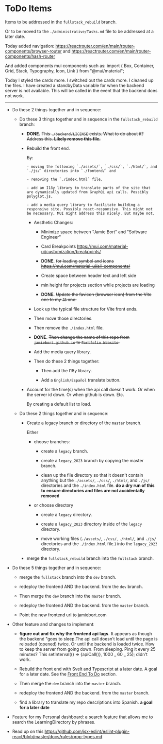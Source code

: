 # ToDo Items

Items to be addressed in the `fullstack_rebuild` branch.

Or to be moved to the `./administrative/Tasks.md` file to be addressed at a later date.

Today added navigation:
https://reactrouter.com/en/main/router-components/browser-router
and
https://reactrouter.com/en/main/router-components/hash-router

And added components mui components such as:
import { Box, Container, Grid, Stack, Typography, Icon, Link } from "@mui/material";

Today I styled the cards more.
I switched out the cards more.
I cleaned up the files.
I have created a standbyData variable for when the backend server is not available. This will be called in the event that the backend does not work.

---

- Do these 2 things together and in sequence:

  - Do these 3 things together and in sequence in the `fullstack_rebuild` branch:

    - **DONE.** ~~This `./backend/LICENSE` exists. What to do about it? Address this. **Likely remove this file.**~~

    - Rebuild the front end.

      By:

          - moving the following `./assets/`, `./css/`, `./html/`, and `./js/` directories into `./fontend/` and

          - removing the `./index.html` file.

          - add an I18y library to translate parts of the site that are dynamically updated from GraphQL api calls. Possibly polyglot.js.

          - add a media query library to facilitate building a responsive site. Possibly react-responsive. This might not be necessary. MUI might address this nicely. But maybe not.

      - Aesthetic Changes:

        - Minimize space between "Jamie Bort" and "Software Engineer"

        - Card Breakpoints https://mui.com/material-ui/customization/breakpoints/

        - **DONE.** ~~for loading symbol and icons https://mui.com/material-ui/all-components/~~

        - Create space between header text and left side

        - min height for projects section while projects are loading

        - **DONE.** ~~Update the favicon (browser icon) from the Vite one to my `JB` one.~~

      - Look up the typical file structure for Vite front ends.

      - Then move those directories.

      - Then remove the `./index.html` file.

      - **DONE.** ~~Then change the name of this repo from `jamiebort.github.io` to `Portfolio Website`.~~

      - Add the media query library.

      - Then do these 2 things together:

        - Then add the I18y library.

        - Add a `English/Español` translate button.

    - Account for the time(s) when the api call doesn't work. Or when the server id down. Or when github is down. Etc.

      By creating a default list to load.

  - Do these 2 things together and in sequence:

    - Create a legacy branch or directory of the `master` branch.

      Either

      - choose branches:

        - create a `legacy` branch.

        - create a `legacy_2023` branch by copying the master branch.

        - clean up the file directory so that it doesn't contain anything but the `./assets/`, `./css/`, `./html/`, and `./js/` directories and the `./index.html` file. **do a dry run of this to ensure directories and files are not accidentally removed**

      - or choose directory

        - create a `legacy` directory.

        - create a `legacy_2023` directory inside of the `legacy` directory.

        - move working files (`./assets/`, `./css/`, `./html/`, and `./js/` directories and the `./index.html` file.) into the `legacy_2023` directory.

    - merge the `fullstack_rebuild` branch into the `fullstack` branch.

- Do these 5 things together and in sequence:

  - merge the `fullstack` branch into the `dev` branch.

  - redeploy the frontend AND the backend. from the `dev` branch.

  - Then merge the `dev` branch into the `master` branch.

  - redeploy the frontend AND the backend. from the `master` branch.

  - Point the new frontend url to jamiebort.com

- Other feature and changes to implement:

  - **figure out and fix why the frontend api lags.** It appears as though the backend "goes to sleep.The api call doesn't load until the page is reloaded (opened) twice. Or until the backend is loaded twice. How to keep the server from going down. From sleeping. Ping it every 25 minutes? This setInterval(() => {apiCall()}, 1000 _ 60 _ 25); didn't work.

  - Rebuild the front end with Svelt and Typescript at a later date. A goal for a later date. See the [Front End To Do](https://github.com/JamieBort/jamiebort.github.io/blob/fullstack/administrative/Tasks.md#front-end-to-do) section.

  - Then merge the `dev` branch into the `master` branch.

  - redeploy the frontend AND the backend. from the `master` branch.

  - find a library to translate my repo descriptions into Spanish. **a goal for a later date**

- Feature for my Personal dashboard: a search feature that allows me to search the LearningDirectory by phrases.

- Read up on this https://github.com/jsx-eslint/eslint-plugin-react/blob/master/docs/rules/prop-types.md
